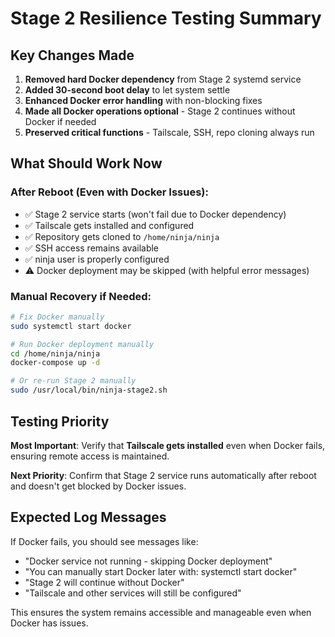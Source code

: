 # Stage 2 Resilience Testing Summary

## Key Changes Made

1. **Removed hard Docker dependency** from Stage 2 systemd service
2. **Added 30-second boot delay** to let system settle
3. **Enhanced Docker error handling** with non-blocking fixes
4. **Made all Docker operations optional** - Stage 2 continues without Docker if needed
5. **Preserved critical functions** - Tailscale, SSH, repo cloning always run

## What Should Work Now

### After Reboot (Even with Docker Issues):
- ✅ Stage 2 service starts (won't fail due to Docker dependency)
- ✅ Tailscale gets installed and configured
- ✅ Repository gets cloned to `/home/ninja/ninja`
- ✅ SSH access remains available
- ✅ ninja user is properly configured
- ⚠️ Docker deployment may be skipped (with helpful error messages)

### Manual Recovery if Needed:
```bash
# Fix Docker manually
sudo systemctl start docker

# Run Docker deployment manually
cd /home/ninja/ninja
docker-compose up -d

# Or re-run Stage 2 manually
sudo /usr/local/bin/ninja-stage2.sh
```

## Testing Priority

**Most Important**: Verify that **Tailscale gets installed** even when Docker fails, ensuring remote access is maintained.

**Next Priority**: Confirm that Stage 2 service runs automatically after reboot and doesn't get blocked by Docker issues.

## Expected Log Messages

If Docker fails, you should see messages like:
- "Docker service not running - skipping Docker deployment"
- "You can manually start Docker later with: systemctl start docker"
- "Stage 2 will continue without Docker"
- "Tailscale and other services will still be configured"

This ensures the system remains accessible and manageable even when Docker has issues.
